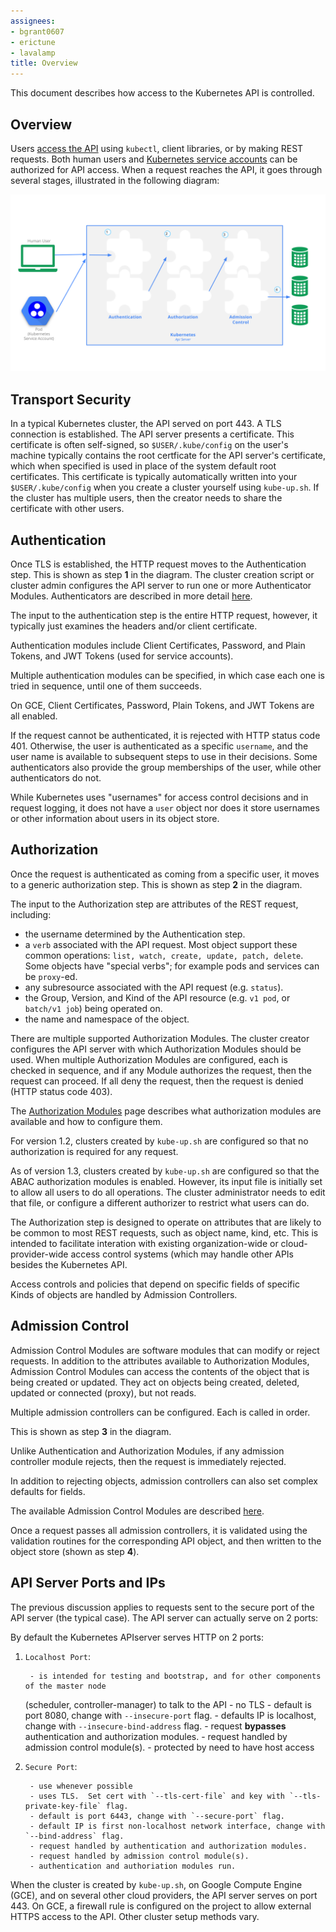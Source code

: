 ```yaml
---
assignees:
- bgrant0607
- erictune
- lavalamp
title: Overview
---
```


This document describes how access to the Kubernetes API is controlled.

## Overview

Users [access the API](/docs/user-guide/accessing-the-cluster) using `kubectl`,
client libraries, or by making REST requests.  Both human users and
[Kubernetes service accounts](/docs/user-guide/service-accounts/) can be
authorized for API access.
When a request reaches the API, it goes through several stages, illustrated in the
following diagram:

![Diagram of request handling steps for Kubernetes API request](/images/docs/admin/access-control-overview.svg)

## Transport Security

In a typical Kubernetes cluster, the API served on port 443.  A TLS connection is
established.  The API server presents a certificate.  This certificate is
often self-signed, so `$USER/.kube/config` on the user's machine typically
contains the root certficate for the API server's certificate, which when specified
is used in place of the system default root certificates.  This certificate is typically
automatically written into your `$USER/.kube/config` when you create a cluster yourself
using `kube-up.sh`.  If the cluster has multiple users, then the creator needs to share
the certificate with other users.

## Authentication

Once TLS is established, the HTTP request moves to the Authentication step.
This is shown as step **1** in the diagram.
The cluster creation script or cluster admin configures the API server to run
one or more Authenticator Modules.
Authenticators are described in more detail [here](/docs/admin/authentication/).

The input to the authentication step is the entire HTTP request, however, it typically
just examines the headers and/or client certificate.

Authentication modules include Client Certificates, Password, and Plain Tokens,
and JWT Tokens (used for service accounts).

Multiple authentication modules can be specified, in which case each one is tried in sequence,
until one of them succeeds.

On GCE, Client Certificates, Password, Plain Tokens, and JWT Tokens are all enabled.

If the request cannot be authenticated, it is rejected with HTTP status code 401.
Otherwise, the user is authenticated as a specific `username`, and the user name
is available to subsequent steps to use in their decisions.  Some authenticators
also provide the group memberships of the user, while other authenticators
do not.

While Kubernetes uses "usernames" for access control decisions and in request logging,
it does not have a `user` object nor does it store usernames or other information about
users in its object store.

## Authorization

Once the request is authenticated as coming from a specific user,
it moves to a generic authorization step.  This is shown as step **2** in the
diagram. 

The input to the Authorization step are attributes of the REST request, including:
  - the username determined by the Authentication step.
  - a `verb` associated with the API request.  Most object support these common operations: `list, watch, create, update, patch, delete`.  Some objects have "special verbs"; for example pods and services can be `proxy`-ed.
  - any subresource associated with the API request (e.g. `status`).
  - the Group, Version, and Kind of the API resource (e.g. `v1 pod`, or `batch/v1 job`) being
    operated on.
  - the name and namespace of the object.

There are multiple supported Authorization Modules.  The cluster creator configures the API
server with which Authorization Modules should be used.  When multiple Authorization Modules
are configured, each is checked in sequence, and if any Module authorizes the request, 
then the request can proceed.  If all deny the request, then the request is denied (HTTP status
code 403).

The [Authorization Modules](/docs/admin/authorization) page describes what authorization modules
are available and how to configure them.    

For version 1.2, clusters created by `kube-up.sh` are configured so that no authorization is
required for any request.

As of version 1.3, clusters created by `kube-up.sh` are configured so that the ABAC authorization
modules is enabled.  However, its input file is initially set to allow all users to do all
operations.  The cluster administrator needs to edit that file, or configure a different authorizer
to restrict what users can do.


The Authorization step is designed to operate on attributes that are likely to be common to most
REST requests, such as object name, kind, etc.  This is intended to facilitate interation with
existing organization-wide or cloud-provider-wide access control systems (which may handle
other APIs besides the Kubernetes API.

Access controls and policies that depend on specific fields of specific Kinds of objects
are handled by Admission Controllers.

## Admission Control

Admission Control Modules are software modules that can modify or reject requests.
In addition to the attributes available to Authorization Modules, Admission
Control Modules can access the contents of the object that is being created or updated.
They act on objects being created, deleted, updated or connected (proxy), but not reads.

Multiple admission controllers can be configured.  Each is called in order.

This is shown as step **3** in the diagram. 

Unlike Authentication and Authorization Modules, if any admission controller module
rejects, then the request is immediately rejected.

In addition to rejecting objects, admission controllers can also set complex defaults for
fields.

The available Admission Control Modules are described [here](/docs/admin/admission-controllers/).

Once a request passes all admission controllers, it is validated using the validation routines
for the corresponding API object, and then written to the object store (shown as step **4**).


## API Server Ports and IPs 

The previous discussion applies to requests sent to the secure port of the API server
(the typical case).  The API server can actually serve on 2 ports:

By default the Kubernetes APIserver serves HTTP on 2 ports:

  1. `Localhost Port`:

          - is intended for testing and bootstrap, and for other components of the master node
	    (scheduler, controller-manager) to talk to the API
          - no TLS
          - default is port 8080, change with `--insecure-port` flag.
          - defaults IP is localhost, change with `--insecure-bind-address` flag.
          - request **bypasses** authentication and authorization modules.
          - request handled by admission control module(s).
          - protected by need to have host access

  2. `Secure Port`:
 
          - use whenever possible 
          - uses TLS.  Set cert with `--tls-cert-file` and key with `--tls-private-key-file` flag.
          - default is port 6443, change with `--secure-port` flag.
          - default IP is first non-localhost network interface, change with `--bind-address` flag.
          - request handled by authentication and authorization modules.
          - request handled by admission control module(s).
          - authentication and authoriation modules run.

When the cluster is created by `kube-up.sh`, on Google Compute Engine (GCE),
and on several other cloud providers, the API server serves on port 443.  On
GCE, a firewall rule is configured on the project to allow external HTTPS
access to the API. Other cluster setup methods vary.

